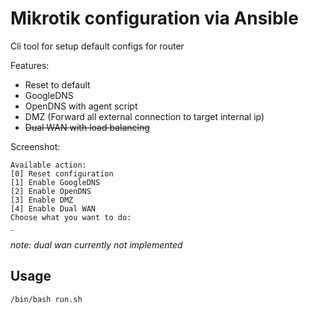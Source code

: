 # Mikrotik configuration via Ansible

Cli tool for setup default configs for router  

Features:
* Reset to default
* GoogleDNS
* OpenDNS with agent script
* DMZ (Forward all external connection to target internal ip)
* ~~Dual WAN with load balancing~~

Screenshot:
```
Available action: 
[0] Reset configuration 
[1] Enable GoogleDNS 
[2] Enable OpenDNS 
[3] Enable DMZ 
[4] Enable Dual WAN 
Choose what you want to do:
_
```

*note: dual wan currently not implemented*


## Usage

```
/bin/bash run.sh
```
